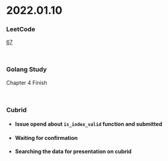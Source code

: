 # 2022.01.10
### LeetCode
[67](https://leetcode.com/problems/add-binary/)

<br/>

### Golang Study
Chapter 4 Finish

<br/>

### Cubrid
* #### Issue opend about `is_index_valid` function and submitted
* #### Waiting for confirmation
* #### Searching the data for presentation on cubrid

